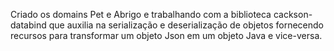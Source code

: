 Criado os domains Pet e Abrigo e trabalhando com a biblioteca cackson-databind que auxilia na serialização e deserialização de objetos fornecendo recursos para transformar um objeto Json em um objeto Java e vice-versa.
